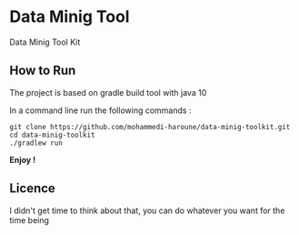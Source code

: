 # Data Minig Tool
Data Minig Tool Kit

## How to Run
The project is based on gradle build tool with java 10

In a command line run the following commands :
```
git clone https://github.com/mohammedi-haroune/data-minig-toolkit.git
cd data-minig-toolkit
./gradlew run
```

**Enjoy !**

## Licence
I didn't get time to think about that, you can do whatever you want for the time being
